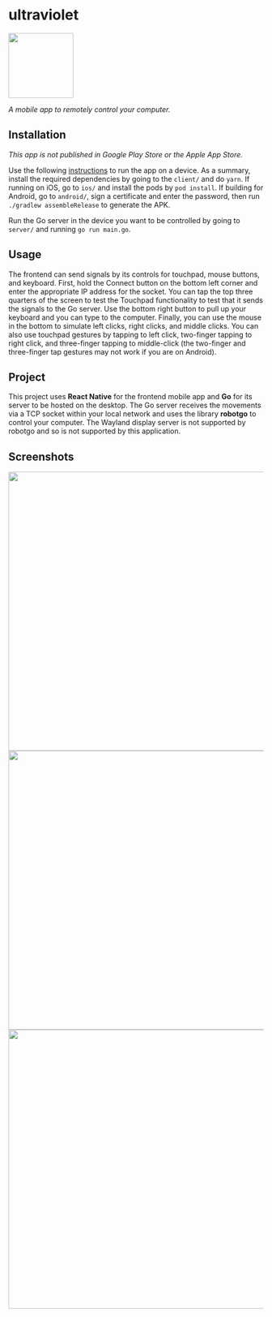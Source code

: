 # ultraviolet
<img src="https://raw.githubusercontent.com/maxminoS/ultraviolet/feature/readme/client/static/AppIcon.png" width="128">

*A mobile app to remotely control your computer.*

## Installation

*This app is not published in Google Play Store or the Apple App Store.*

Use the following [instructions](https://reactnative.dev/docs/running-on-device) to run the app on a device. As a summary, install the required dependencies by going to the `client/` and do `yarn`. If running on iOS, go to `ios/` and install the pods by `pod install`. If building for Android, go to `android/`, sign a certificate and enter the password, then run `./gradlew assembleRelease` to generate the APK.

Run the Go server in the device you want to be controlled by going to `server/` and running `go run main.go`.

## Usage

The frontend can send signals by its controls for touchpad, mouse buttons, and keyboard. First, hold the Connect button on the bottom left corner and enter the appropriate IP address for the socket. You can tap the top three quarters of the screen to test the Touchpad functionality to test that it sends the signals to the Go server. Use the bottom right button to pull up your keyboard and you can type to the computer. Finally, you can use the mouse in the bottom to simulate left clicks, right clicks, and middle clicks. You can also use touchpad gestures by tapping to left click, two-finger tapping to right click, and three-finger tapping to middle-click (the two-finger and three-finger tap gestures may not work if you are on Android).

## Project

This project uses **React Native** for the frontend mobile app and **Go** for its server to be hosted on the desktop. The Go server receives the movements via a TCP socket within your local network and uses the library **robotgo** to control your computer. The Wayland display server is not supported by robotgo and so is not supported by this application.

## Screenshots
<p float="left">
    <img src="https://raw.githubusercontent.com/maxminoS/ultraviolet/feature/readme/client/static/Screen-demo.png" height="550">
    <img src="https://raw.githubusercontent.com/maxminoS/ultraviolet/feature/readme/client/static/Keyboard-demo.png" height="550">
    <img src="https://raw.githubusercontent.com/maxminoS/ultraviolet/feature/readme/client/static/Connect-demo.png" height="550">
</p>
